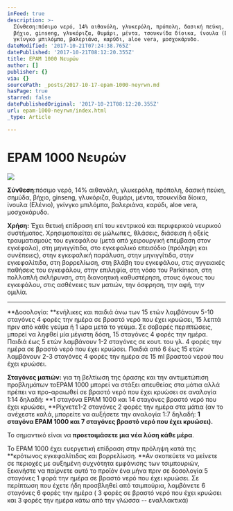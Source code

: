 ```yaml
---
inFeed: true
description: >-
  Σύνθεση:πόσιμο νερό, 14% αιθανόλη, γλυκερόλη, πρόπολη, δασική πεύκη, σημύδα,
  βήχιο, ginseng, γλυκόριζα, θυμάρι, μέντα, τσουκνίδα δίοικα, ίνουλα (Ελένιο),
  γκίνγκο μπιλόμπα, βαλεριάνα, καρύδι, aloe vera, μοσχοκάρυδο.
dateModified: '2017-10-21T07:24:38.765Z'
datePublished: '2017-10-21T08:12:20.355Z'
title: EPAM 1000 Νευρών
author: []
publisher: {}
via: {}
sourcePath: _posts/2017-10-17-epam-1000-neyrwn.md
hasPage: true
starred: false
datePublishedOriginal: '2017-10-21T08:12:20.355Z'
url: epam-1000-neyrwn/index.html
_type: Article

---
```

# **EPAM 1000 Νευρών**
![](https://the-grid-user-content.s3-us-west-2.amazonaws.com/01fff6de-1869-43ce-97b6-5abe4686137f.jpg)

**Σύνθεση**:πόσιμο νερό, 14% αιθανόλη, γλυκερόλη, πρόπολη, δασική πεύκη, σημύδα, βήχιο, ginseng, γλυκόριζα, θυμάρι, μέντα, τσουκνίδα δίοικα, ίνουλα (Ελένιο), γκίνγκο μπιλόμπα, βαλεριάνα, καρύδι, aloe vera, μοσχοκάρυδο.

**Χρήση:** Έχει θετική επίδραση επί του κεντρικού και περιφερικού νευρικού συστήματος. Χρησιμοποιείται σε μώλωπες, θλάσεις, διάσειση ή οξείς τραυματισμούς του εγκεφάλου (μετά από χειρουργική επέμβαση στον εγκέφαλο), στη μηνιγγίτιδα, στο εγκεφαλικό επεισόδιο (πρόληψη και συνέπειες), στην εγκεφαλική παράλυση, στην μηνιγγίτιδα, στην εγκεφαλίτιδα, στη βορρελίωση, στη βλάβη του εγκεφάλου, στις αγγειακές παθήσεις του εγκεφάλου, στην επιληψία, στη νόσο του Parkinson, στη πολλαπλή σκλήρυνση, στη διανοητική καθυστέρηση, στους όγκους του εγκεφάλου, στις ασθένειες των ματιών, την όσφρηση, την αφή, την ομιλία.

---

**Δοσολογία: **ενήλικες και παιδιά άνω των 15 ετών λαμβάνουν 5-10 σταγόνες 4 φορές την ημέρα σε βραστό νερό που έχει κρυώσει, 15 λεπτά πριν από κάθε γεύμα ή 1 ώρα μετά το γεύμα. Σε σοβαρές περιπτώσεις, μπορεί να ληφθεί μία μέγιστη δόση, 15 σταγόνες 4 φορές την ημέρα. Παιδιά έως 5 ετών λαμβάνουν 1-2 σταγόνες σε κουτ. του γλ. 4 φορές την ημέρα σε βραστό νερό που έχει κρυώσει. Παιδιά από 6 έως 15 ετών λαμβάνουν 2-3 σταγόνες 4 φορές την ημέρα σε 15 ml βραστού νερού που έχει κρυώσει.

**Σταγόνες ματιών:** για τη βελτίωση της όρασης και την αντιμετώπιση προβλημάτων τοEPAM 1000 μπορεί να στάξει απευθείας στα μάτια αλλά πρέπει να προ-αραιωθεί σε βραστό νερό που έχει κρυώσει σε αναλογία 1:14 δηλαδή: **1 σταγόνα EPAM 1000 και 14 σταγόνες βραστό νερό που έχει κρυώσει, **Ρίχνετε1-2 σταγόνες 2 φορές την ημέρα στα μάτια (αν το ανέχεστε καλά, μπορείτε να αυξήσετε την αναλογία 1:7 δηλαδή: **1 σταγόνα EPAM 1000 και 7 σταγόνες βραστό νερό που έχει κρυώσει).**

Το σημαντικό είναι να **προετοιμάσετε μια νέα λύση κάθε μέρα**.

Το EPAM 1000 έχει ευεργετική επίδραση στην πρόληψη κατά της **κρότωνος εγκεφαλίτιδας και βορρελίωση. **Αν σκοπεύετε να μείνετε σε περιοχές με αυξημένη συχνότητα εμφάνισης των τσιμπουριών, ξεκινήστε να παίρνετε αυτό το προϊόν ένα μήνα πριν σε δοσολογία 5 σταγόνες 1 φορά την ημέρα σε βραστό νερό που έχει κρυώσει. Σε περίπτωση που έχετε ήδη προσβληθεί από τσιμπούρια, λαμβάνετε 6 σταγόνες 6 φορές την ημέρα ( 3 φορές σε βραστό νερό που έχει κρυώσει και 3 φορές την ημέρα κάτω από την γλώσσα -- εναλλακτικά)